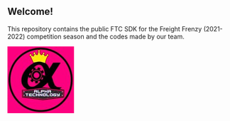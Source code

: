 ## Welcome!

This repository contains the public FTC SDK for the Freight Frenzy (2021-2022) competition season and the codes made by our team.

![](165668429_746686259366256_608393398148777957_n.jpg)






